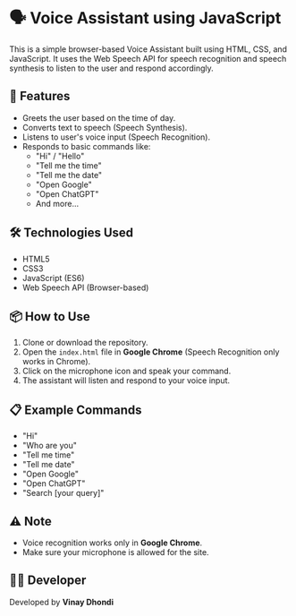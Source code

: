 # 🗣️ Voice Assistant using JavaScript

This is a simple browser-based Voice Assistant built using HTML, CSS, and JavaScript. It uses the Web Speech API for speech recognition and speech synthesis to listen to the user and respond accordingly.

## 🚀 Features

- Greets the user based on the time of day.
- Converts text to speech (Speech Synthesis).
- Listens to user's voice input (Speech Recognition).
- Responds to basic commands like:
  - "Hi" / "Hello"
  - "Tell me the time"
  - "Tell me the date"
  - "Open Google"
  - "Open ChatGPT"
  - And more...

## 🛠️ Technologies Used

- HTML5
- CSS3
- JavaScript (ES6)
- Web Speech API (Browser-based)

## 📦 How to Use

1. Clone or download the repository.
2. Open the `index.html` file in **Google Chrome** (Speech Recognition only works in Chrome).
3. Click on the microphone icon and speak your command.
4. The assistant will listen and respond to your voice input.

## 📋 Example Commands

- "Hi"
- "Who are you"
- "Tell me time"
- "Tell me date"
- "Open Google"
- "Open ChatGPT"
- "Search [your query]"

## ⚠️ Note

- Voice recognition works only in **Google Chrome**.
- Make sure your microphone is allowed for the site.

## 👨‍💻 Developer

Developed by **Vinay Dhondi**

